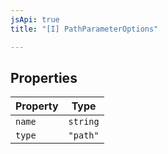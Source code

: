 ```yaml
---
jsApi: true
title: "[I] PathParameterOptions"

---
```

## Properties

| Property | Type |
| ------ | ------ |
| `name` | `string` |
| `type` | `"path"` |
